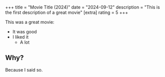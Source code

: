 +++
title = "Movie Title (2024)"
date = "2024-09-12"
description = "This is the first description of a great movie"
[extra]
rating = 5
+++

This was a great movie:

- It was good
- I liked it
  - A lot

## Why?

Because I said so.
